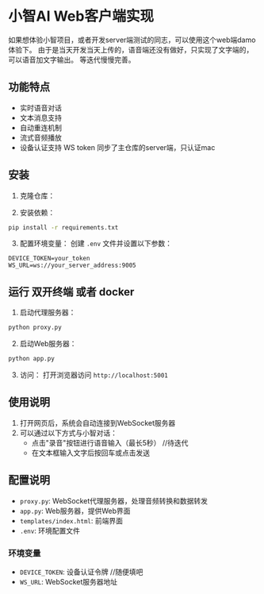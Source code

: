 # 小智AI Web客户端实现

如果想体验小智项目，或者开发server端测试的同志，可以使用这个web端damo 体验下。
由于是当天开发当天上传的，语音端还没有做好，只实现了文字端的，可以语音加文字输出。
等迭代慢慢完善。

## 功能特点

- 实时语音对话
- 文本消息支持
- 自动重连机制
- 流式音频播放
- 设备认证支持 WS token 同步了主仓库的server端，只认证mac

## 安装

1. 克隆仓库：

2. 安装依赖：
```bash
pip install -r requirements.txt
```

3. 配置环境变量：
创建 `.env` 文件并设置以下参数：
```
DEVICE_TOKEN=your_token
WS_URL=ws://your_server_address:9005
```

## 运行 双开终端 或者 docker 

1. 启动代理服务器：
```bash
python proxy.py
```

2. 启动Web服务器：
```bash
python app.py
```

3. 访问：
打开浏览器访问 `http://localhost:5001`

## 使用说明

1. 打开网页后，系统会自动连接到WebSocket服务器
2. 可以通过以下方式与小智对话：
   - 点击"录音"按钮进行语音输入（最长5秒） //待迭代
   - 在文本框输入文字后按回车或点击发送

## 配置说明

- `proxy.py`: WebSocket代理服务器，处理音频转换和数据转发
- `app.py`: Web服务器，提供Web界面
- `templates/index.html`: 前端界面
- `.env`: 环境配置文件

### 环境变量

- `DEVICE_TOKEN`: 设备认证令牌 //随便填吧
- `WS_URL`: WebSocket服务器地址

